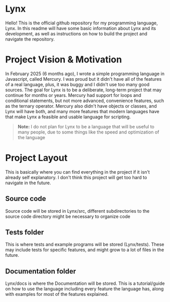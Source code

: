 # Lynx
Hello! This is the official github repository for my programming language, Lynx. In this readme will have some basic information about Lynx and its development, as well as instructions on  how to build the project and navigate the repository.

# Project Vision & Motivation
In February 2025 (6 months ago), I wrote a simple programming language in Javascript, called Mercury. I was proud but it didn't have all of the features of a real language, plus, it was buggy and I didn't use too many good sources. The goal for Lynx is to be a deliberate, long-term project that may continue for months or years. Mercury had support for loops and conditional statements, but not more advanced, convenience features, such as the ternary operator. Mercury also didn't have objects or classes, and Lynx will have both, and many more features that modern languages have that make Lynx a feasible and usable language for scripting.
> **Note:** I do not plan for Lynx to be a language that will be useful to many people, due to some things like the speed and optimization of the language

# Project Layout
This is basically where you can find everything in the project if it isn't already self explanatory. I don't think this project will get too hard to navigate in the future.
## Source code
Source code will be stored in Lynx/src, different subdirectories to the source code directory might be necessary to organize code
## Tests folder
This is where tests and example programs will be stored (Lynx/tests). These may include tests for specific features, and might grow to a lot of files in the future.
## Documentation folder
Lynx/docs is where the Documentation will be stored. This is a tutorial/guide on how to use the language including every feature the language has, along with examples for most of the features explained.